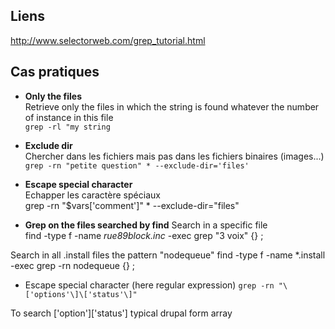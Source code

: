 ## Liens 

http://www.selectorweb.com/grep_tutorial.html
## Cas pratiques

* **Only the files**    
Retrieve only the files in which the string is found whatever the number of instance in this file   
```grep -rl "my string```

* **Exclude dir**   
Chercher dans les fichiers mais pas dans les fichiers binaires (images...)   
```grep -rn "petite question" * --exclude-dir='files' ```

* **Escape special character**   
Echapper les caractère spéciaux    
grep -rn "\$vars\['comment']" * --exclude-dir="files"

* **Grep on the files searched by find**
Search in a specific file   
find -type f -name *rue89block.inc* -exec grep "3 voix" {} \;

Search in all .install files the pattern "nodequeue"
find -type f -name *.install -exec grep -rn nodequeue {} \;

* Escape special character (here regular expression)
```grep -rn "\['options'\]\['status'\]"```

To search ['option']['status'] typical drupal form array   